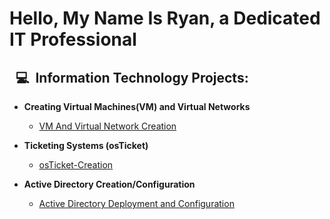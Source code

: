 <h1> Hello, My Name Is Ryan, a Dedicated<br/>
 <an href="(https://www.linkedin.com/in/ryan-albee-07b186324/)"> IT Professional</a></h1>

<h2> <span> &nbsp;&nbsp;💻 </span>&nbsp;Information Technology Projects: </h2>

- <b>Creating Virtual Machines(VM) and Virtual Networks</b>
  - [VM And Virtual Network Creation](https://github.com/ryanalbee88/Virtual-Machine-VM-and-Virtual-Network-Creation)
 
- <b>Ticketing Systems (osTicket)</b>
  - [osTicket-Creation](https://github.com/ryanalbee88/osTicket-Creation)

- <b>Active Directory Creation/Configuration</b>
  - [Active Directory Deployment and Configuration](https://github.com/ryanalbee88/Active-Directory-Creation-Configuration)
<!--
**ryanalbee88/ryanalbee88** is a ✨ _special_ ✨ repository because its `README.md` (this file) appears on your GitHub profile.

Here are some ideas to get you started:

- 🔭 I’m currently working on ...
- 🌱 I’m currently learning ...
- 👯 I’m looking to collaborate on ...
- 🤔 I’m looking for help with ...
- 💬 Ask me about ...
- 📫 How to reach me: ...
- 😄 Pronouns: ...
- ⚡ Fun fact: ...
-->
